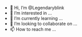 - 👋 Hi, I’m @Legendaryblink
- 👀 I’m interested in ...
- 🌱 I’m currently learning ...
- 💞️ I’m looking to collaborate on ...
- 📫 How to reach me ...

<!---
Legendaryblink/Legendaryblink is a ✨ special ✨ repository because its `README.md` (this file) appears on your GitHub profile.
You can click the Preview link to take a look at your changes.
--->
